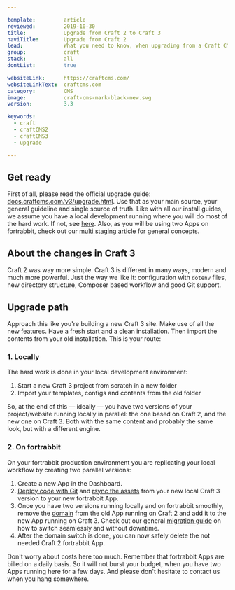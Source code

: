```yaml
---

template:         article
reviewed:         2019-10-30
title:            Upgrade from Craft 2 to Craft 3
naviTitle:        Upgrade from Craft 2
lead:             What you need to know, when upgrading from a Craft CMS 2 installation to Craft CMS 3 here on fortrabbit. 
group:            craft
stack:            all
dontList:         true

websiteLink:      https://craftcms.com/
websiteLinkText:  craftcms.com
category:         CMS
image:            craft-cms-mark-black-new.svg
version:          3.3

keywords:
  - craft
  - craftCMS2
  - craftCMS3
  - upgrade

---
```



## Get ready

First of all, please read the official upgrade guide: [docs.craftcms.com/v3/upgrade.html](https://docs.craftcms.com/v3/upgrade.html). Use that as your main source, your general guideline and single source of truth. Like with all our install guides, we assume you have a local development running where you will do most of the hard work. If not, see [here](/local-development). Also, as you will be using two Apps on fortrabbit, check out our [multi staging article](/multi-staging) for general concepts.

## About the changes in Craft 3

Craft 2 was way more simple. Craft 3 is different in many ways, modern and much more powerful. Just the way we like it: configuration with `dotenv` files, new directory structure, Composer based workflow and good Git support.

## Upgrade path

Approach this like you're building a new Craft 3 site. Make use of all the new features. Have a fresh start and a clean installation. Then import the contents from your old installation. This is your route:

### 1. Locally

The hard work is done in your local development environment: 

1. Start a new Craft 3 project from scratch in a new folder
2. Import your templates, configs and contents from the old folder

So, at the end of this — ideally — you have two versions of your project/website running locally in parallel: the one based on Craft 2, and the new one on Craft 3. Both with the same content and probably the same look, but with a different engine. 

### 2. On fortrabbit

On your fortrabbit production environment you are replicating your local workflow by creating two parallel versions:

1. Create a new App in the Dashboard.
2. [Deploy code with Git](/craft-3-deploy-git) and [rsync the assets](/craft-3-assets-uni) from your new local Craft 3 version to your new fortrabbit App.
3. Once you have two versions running locally and on fortrabbit smoothly, remove the [domain](/domains) from the old App running on Craft 2 and add it to the new App running on Craft 3. Check out our general [migration guide](/migrating) on how to switch seamlessly and without downtime.
4. After the domain switch is done, you can now safely delete the not needed Craft 2 fortrabbit App. 

Don't worry about costs here too much. Remember that fortrabbit Apps are billed on a daily basis. So it will not burst your budget, when you have two Apps running here for a few days. And please don't hesitate to contact us when you hang somewhere.
